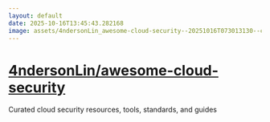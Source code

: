 ```yaml
---
layout: default
date: 2025-10-16T13:45:43.282168
image: assets/4ndersonLin_awesome-cloud-security--20251016T073013130--cropped.png
---
```


# [4ndersonLin/awesome-cloud-security](https://github.com/4ndersonLin/awesome-cloud-security)

Curated cloud security resources, tools, standards, and guides
